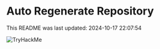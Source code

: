 # Auto Regenerate Repository

This README was last updated: 2024-10-17 22:07:54

 ![TryHackMe](https://tryhackme.com/badge/533634)